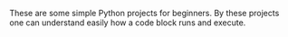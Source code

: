 These are some simple Python projects for beginners. By these projects one can understand easily how a code block runs and execute. 

